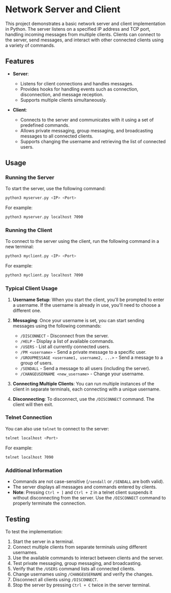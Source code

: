 
# Network Server and Client

This project demonstrates a basic network server and client implementation in Python. The server listens on a specified IP address and TCP port, handling incoming messages from multiple clients. Clients can connect to the server, send messages, and interact with other connected clients using a variety of commands.

## Features

- **Server**:
  - Listens for client connections and handles messages.
  - Provides hooks for handling events such as connection, disconnection, and message reception.
  - Supports multiple clients simultaneously.

- **Client**:
  - Connects to the server and communicates with it using a set of predefined commands.
  - Allows private messaging, group messaging, and broadcasting messages to all connected clients.
  - Supports changing the username and retrieving the list of connected users.

## Usage

### Running the Server

To start the server, use the following command:

```bash
python3 myserver.py <IP> <Port>
```

For example:

```bash
python3 myserver.py localhost 7090
```

### Running the Client

To connect to the server using the client, run the following command in a new terminal:

```bash
python3 myclient.py <IP> <Port>
```

For example:

```bash
python3 myclient.py localhost 7090
```

### Typical Client Usage

1. **Username Setup**: When you start the client, you'll be prompted to enter a username. If the username is already in use, you'll need to choose a different one.
2. **Messaging**: Once your username is set, you can start sending messages using the following commands:

   - `/DISCONNECT` - Disconnect from the server.
   - `/HELP` - Display a list of available commands.
   - `/USERS` - List all currently connected users.
   - `/PM <username>` - Send a private message to a specific user.
   - `/GROUPMESSAGE <username1, username2, ...>` - Send a message to a group of users.
   - `/SENDALL` - Send a message to all users (including the server).
   - `/CHANGEUSERNAME <new_username>` - Change your username.

3. **Connecting Multiple Clients**: You can run multiple instances of the client in separate terminals, each connecting with a unique username.
4. **Disconnecting**: To disconnect, use the `/DISCONNECT` command. The client will then exit.

### Telnet Connection

You can also use `telnet` to connect to the server:

```bash
telnet localhost <Port>
```

For example:

```bash
telnet localhost 7090
```

### Additional Information

- Commands are not case-sensitive (`/sendall` or `/SENDALL` are both valid).
- The server displays all messages and commands entered by clients.
- **Note**: Pressing `Ctrl + ]` and `Ctrl + Z` in a telnet client suspends it without disconnecting from the server. Use the `/DISCONNECT` command to properly terminate the connection.

## Testing

To test the implementation:

1. Start the server in a terminal.
2. Connect multiple clients from separate terminals using different usernames.
3. Use the available commands to interact between clients and the server.
4. Test private messaging, group messaging, and broadcasting.
5. Verify that the `/USERS` command lists all connected clients.
6. Change usernames using `/CHANGEUSERNAME` and verify the changes.
7. Disconnect all clients using `/DISCONNECT`.
8. Stop the server by pressing `Ctrl + C` twice in the server terminal.

